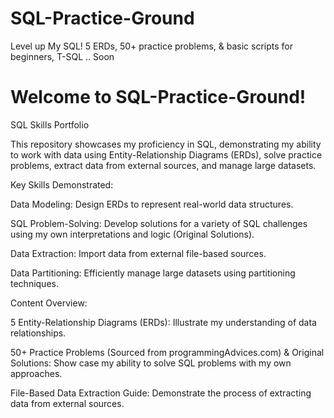 # SQL-Practice-Ground
Level up My SQL!  5 ERDs, 50+ practice problems, &amp; basic scripts for beginners, T-SQL .. Soon


# Welcome to SQL-Practice-Ground!

 SQL Skills Portfolio

This repository showcases my proficiency in SQL, demonstrating my ability to work with data using Entity-Relationship Diagrams (ERDs), solve practice problems, extract data from external sources, and manage large datasets.

 
 Key Skills Demonstrated:

 Data Modeling: Design ERDs to represent real-world data structures.
 
 SQL Problem-Solving: Develop solutions for a variety of SQL challenges using my own interpretations and logic (Original Solutions).
 
 Data Extraction: Import data from external file-based sources.
 
 Data Partitioning: Efficiently manage large datasets using partitioning techniques.



Content Overview:

 5 Entity-Relationship Diagrams (ERDs): Illustrate my understanding of data relationships.
 
 50+ Practice Problems (Sourced from programmingAdvices.com) & Original Solutions: Show case my ability to solve SQL problems with my own approaches.
 
 File-Based Data Extraction Guide: Demonstrate the process of extracting data from external sources.
